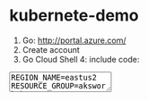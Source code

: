 # kubernete-demo
1. Go: http://portal.azure.com/
2. Create account
3. Go Cloud Shell
4: include code:
<textarea>
REGION_NAME=eastus2
RESOURCE_GROUP=aksworkshop
SUBNET_NAME=aks-subnet
VNET_NAME=aks-vnet


	
	az network vnet create \
    --resource-group $RESOURCE_GROUP \
    --location $REGION_NAME \
    --name $VNET_NAME \
    --address-prefixes 10.0.0.0/8 \
    --subnet-name $SUBNET_NAME \
    --subnet-prefix 10.240.0.0/16
	
	az group create \
    --name $RESOURCE_GROUP \
    --location $REGION_NAME
	
	VERSION=$(az aks get-versions \
    --location $REGION_NAME \
    --query 'orchestrators[?!isPreview] | [-1].orchestratorVersion' \
    --output tsv)
	
	AKS_CLUSTER_NAME=aksworkshop-$RANDOM
	
	
	Merged "aksworkshop-223" as current context in /home/luis/.kube/config
	
	
	
	SUBNET_ID=$(az network vnet subnet show \
    --resource-group $RESOURCE_GROUP \
    --vnet-name $VNET_NAME \
    --name $SUBNET_NAME \
    --query id -o tsv)
	
	
  PAY:
	
	az aks create \
--resource-group $RESOURCE_GROUP \
--name $AKS_CLUSTER_NAME \
--vm-set-type VirtualMachineScaleSets \
--load-balancer-sku standard \
--location $REGION_NAME \
--kubernetes-version $VERSION \
--network-plugin azure \
--vnet-subnet-id $SUBNET_ID \
--service-cidr 10.2.0.0/24 \
--dns-service-ip 10.2.0.10 \
--docker-bridge-address 172.17.0.1/16 \
--generate-ssh-keys


FREE:

az aks create \
--resource-group $RESOURCE_GROUP \
--name $AKS_CLUSTER_NAME \
--node-count 2 \
--vm-set-type VirtualMachineScaleSets \
--load-balancer-sku standard \
--location $REGION_NAME \
--kubernetes-version $VERSION \
--network-plugin azure \
--vnet-subnet-id $SUBNET_ID \
--service-cidr 10.2.0.0/24 \
--dns-service-ip 10.2.0.10 \
--docker-bridge-address 172.17.0.1/16 \
--generate-ssh-keys




az aks get-credentials \
    --resource-group $RESOURCE_GROUP \
    --name $AKS_CLUSTER_NAME
	
	
	
	
    kubectl get nodes

    kubectl get namespace

    kubectl create namespace ratingsapp

	
	
	
	helm install ratings bitnami/mongodb \
    --namespace ratingsapp \
    --set mongodbUsername=lxxx,mongodbPassword=xxx,mongodbDatabase=ratingsdb
	
	
	kubectl create secret generic mongosecret \
    --namespace ratingsapp \
    --from-literal=MONGOCONNECTION="mongodb://luis:xxx@ratings-mongodb.ratingsapp:27017/ratingsdb"
	
  
	
	CODE POD API:
  
  apiVersion: apps/v1
kind: Deployment
metadata:
  name: ratings-api
spec:
  selector:
    matchLabels:
      app: ratings-api
  template:
    metadata:
      labels:
        app: ratings-api # the label for the pods and the deployments
    spec:
      containers:
      - name: ratings-api
        image: <acrname>.azurecr.io/ratings-api:v1 # IMPORTANT: update with your own repository
        imagePullPolicy: Always
        ports:
        - containerPort: 3000 # the application listens to this port
        env:
        - name: MONGODB_URI # the application expects to find the MongoDB connection details in this environment variable
          valueFrom:
            secretKeyRef:
              name: mongosecret # the name of the Kubernetes secret containing the data
              key: MONGOCONNECTION # the key inside the Kubernetes secret containing the data
        resources:
          requests: # minimum resources required
            cpu: 250m
            memory: 64Mi
          limits: # maximum resources allocated
            cpu: 500m
            memory: 256Mi
        readinessProbe: # is the container ready to receive traffic?
          httpGet:
            port: 3000
            path: /healthz
        livenessProbe: # is the container healthy?
          httpGet:
            port: 3000
            path: /healthz
  
  
  
  CODE POD WEB:
  
  apiVersion: apps/v1
kind: Deployment
metadata:
  name: ratings-web
spec:
  selector:
    matchLabels:
      app: ratings-web
  template:
    metadata:
      labels:
        app: ratings-web # the label for the pods and the deployments
    spec:
      containers:
      - name: ratings-web
        image: acr17556.azurecr.io/ratings-web:v1 # IMPORTANT: update with your own repository
        imagePullPolicy: Always
        ports:
        - containerPort: 8080 # the application listens to this port
        env:
        - name: API # the application expects to connect to the API at this endpoint
          value: http://ratings-api.ratingsapp.svc.cluster.local
        resources:
          requests: # minimum resources required
            cpu: 250m
            memory: 64Mi
          limits: # maximum resources allocated
            cpu: 500m
            memory: 512Mi
            
            



DEPLOY:



az aks browse --resource-group myResourceGroup --name myAKSCluster

az aks get-credentials -a --resource-group aksworkshop --name aksworkshop-223

az aks browse --resource-group aksworkshop --name aksworkshop-223

az aks disable-addons -g aksworkshop -n aksworkshop-223 -a kube-dashboard






+ Info:
https://docs.microsoft.com/en-us/azure/aks/

https://docs.microsoft.com/en-us/learn/modules/aks-workshop/01-introduction





HISTORY:


REGION_NAME=eastus2
RESOURCE_GROUP=aksworkshop
SUBNET_NAME=aks-subnet
VNET_NAME=aks-vnet
az group create     --name $RESOURCE_GROUP     --location $REGION_NAME
SUBNET_ID=$(az network vnet subnet show \
    --resource-group $RESOURCE_GROUP \
    --vnet-name $VNET_NAME \
    --name $SUBNET_NAME \
    --query id -o tsv)
az network vnet create     --resource-group $RESOURCE_GROUP     --location $REGION_NAME     --name $VNET_NAME     --address-prefixes 10.0.0.0/8     --subnet-name $SUBNET_NAME     --subnet-prefix 10.240.0.0/16
az group create     --name $RESOURCE_GROUP     --location $REGION_NAME
VERSION=$(az aks get-versions \
    --location $REGION_NAME \
    --query 'orchestrators[?!isPreview] | [-1].orchestratorVersion' \
    --output tsv)
AKS_CLUSTER_NAME=aksworkshop-$RANDOM
echo $AKS_CLUSTER_NAME
echo $VERSION
az aks create --resource-group $RESOURCE_GROUP --name $AKS_CLUSTER_NAME --vm-set-type VirtualMachineScaleSets --load-balancer-sku standard --location $REGION_NAME --kubernetes-version $VERSION --network-plugin azure --vnet-subnet-id $SUBNET_ID --service-cidr 10.2.0.0/24 --dns-service-ip 10.2.0.10 --docker-bridge-address 172.17.0.1/16 --generate-ssh-keys
SUBNET_ID=$(az network vnet subnet show \
    --resource-group $RESOURCE_GROUP \
    --vnet-name $VNET_NAME \
    --name $SUBNET_NAME \
    --query id -o tsv)
az aks create --resource-group $RESOURCE_GROUP --name $AKS_CLUSTER_NAME --vm-set-type VirtualMachineScaleSets --load-balancer-sku standard --location $REGION_NAME --kubernetes-version $VERSION --network-plugin azure --vnet-subnet-id $SUBNET_ID --service-cidr 10.2.0.0/24 --dns-service-ip 10.2.0.10 --docker-bridge-address 172.17.0.1/16 --generate-ssh-keys
az aks create --resource-group $RESOURCE_GROUP --name $AKS_CLUSTER_NAME --node-count 3
--vm-set-type VirtualMachineScaleSets --load-balancer-sku standard --location $REGION_NAME --kubernetes-version $VERSION --network-plugin azure --vnet-subnet-id $SUBNET_ID --service-cidr 10.2.0.0/24 --dns-service-ip 10.2.0.10 --docker-bridge-address 172.17.0.1/16 --generate-ssh-keys
az aks create --resource-group $RESOURCE_GROUP --name $AKS_CLUSTER_NAME --node-count 3
--vm-set-type VirtualMachineScaleSets --load-balancer-sku standard --location $REGION_NAME --kubernetes-version $VERSION --network-plugin azure --vnet-subnet-id $SUBNET_ID --service-cidr 10.2.0.0/24 --dns-service-ip 10.2.0.10 --docker-bridge-address 172.17.0.1/16 --generate-ssh-keys
az aks create --resource-group $RESOURCE_GROUP --name $AKS_CLUSTER_NAME --node-count 3 --vm-set-type VirtualMachineScaleSets --load-balancer-sku standard --location $REGION_NAME --kubernetes-version $VERSION --network-plugin azure --vnet-subnet-id $SUBNET_ID --service-cidr 10.2.0.0/24 --dns-service-ip 10.2.0.10 --docker-bridge-address 172.17.0.1/16 --generate-ssh-keys
az aks create --resource-group $RESOURCE_GROUP --name $AKS_CLUSTER_NAME --node-count 2 --vm-set-type VirtualMachineScaleSets --load-balancer-sku standard --location $REGION_NAME --kubernetes-version $VERSION --network-plugin azure --vnet-subnet-id $SUBNET_ID --service-cidr 10.2.0.0/24 --dns-service-ip 10.2.0.10 --docker-bridge-address 172.17.0.1/16 --generate-ssh-keys
az aks get-credentials     --resource-group $RESOURCE_GROUP     --name $AKS_CLUSTER_NAME
kubectl get nodes
kubectl namespace
kubectl get namespace
kubectl create namespace ratingsapp
ACR_NAME=acr$RANDOM
az acr create     --resource-group $RESOURCE_GROUP     --location $REGION_NAME     --name $ACR_NAME     --sku Standard
git clone https://github.com/MicrosoftDocs/mslearn-aks-workshop-ratings-api.git
ls
cd mslearn-aks-workshop-ratings-api/
ls
az acr build     --resource-group $RESOURCE_GROUP     --registry $ACR_NAME     --image ratings-api:v1 .
cd ~
git clone https://github.com/MicrosoftDocs/mslearn-aks-workshop-ratings-web.git
ls
cd mslearn-aks-workshop-ratings-web
ls
az acr build     --resource-group $RESOURCE_GROUP     --registry $ACR_NAME     --image ratings-web:v1 .
az acr repository list     --name $ACR_NAME     --output table
az aks update     --name $AKS_CLUSTER_NAME     --resource-group $RESOURCE_GROUP     --attach-acr $ACR_NAME
helm repo add bitnami https://charts.bitnami.com/bitnami
helm search repo bitnami
helm install ratings bitnami/mongodb     --namespace ratingsapp     --set mongodbUsername=luis,mongodbPassword=xxx,mongodbDatabase=ratingsdb
kubectl create secret generic mongosecret     --namespace ratingsapp     --from-literal=MONGOCONNECTION="mongodb://luis:xxx@ratings-mongodb.ratingsapp:27017/ratingsdb"
kubectl describe secret mongosecret --namespace ratingsapp
code ratings-api-deployment.yaml
echo $ACR_NAME
ls
ls -a
nano .bash_history 
code .bash_history 
ls
cd mslearn-aks-workshop-ratings-web
ls
kubectl apply     --namespace ratingsapp     -f ratings-api-deployment.yaml
kubectl get pods     --namespace ratingsapp     -l app=ratings-api -w
kubectl get deployment ratings-api --namespace ratingsapp
code ratings-api-service.yaml
kubectl apply     --namespace ratingsapp     -f ratings-api-service.yaml
kubectl get service ratings-api --namespace ratingsapp
kubectl get endpoints ratings-api --namespace ratingsapp
code ratings-web-deployment.yaml
echo $ACR_NAME
ls
code ratings-api-deployment.yaml 
code ratings-web-deployment.yaml
kubectl apply --namespace ratingsapp -f ratings-web-deployment.yaml
kubectl get pods --namespace ratingsapp -l app=ratings-web -w
kubectl get deployment ratings-web --namespace ratingsapp
code ratings-web-service.yaml
kubectl apply     --namespace ratingsapp     -f ratings-web-service.yaml
kubectl get service ratings-web --namespace ratingsapp -w
kubectl apply     --namespace ratingsapp     -f ratings-web-service.yaml
kubectl get deployment ratings-web --namespace ratingsapp
get services
kubectl get service ratings-web --namespace ratingsapp -w
kubectl get pods
kubectl get pods --namespace ratingsapp -w
ping 127.0.0.1
kubectl create clusterrolebinding kubernetes-dashboard --clusterrole=cluster-admin --serviceaccount=kube-system:kubernetes-dashboard
az aks get-credentials -a --resource-group aksworkshop --name aksworkshop-223
az aks browse --resource-group aksworkshop --name aksworkshop-223
ls
cd
ls -a
cd .kube/
ls
code config
rm -rf config
ls
az aks get-credentials -a --resource-group aksworkshop --name aksworkshop-223
ls
code config
az aks disable-addons -g myRG -n myAKScluster -a kube-dashboard
az aks disable-addons -g aksworkshop -n aksworkshop-223 -a kube-dashboard
az aks browse --resource-group aksworkshop --name aksworkshop-223
kubectl create clusterrolebinding kubernetes-dashboard --clusterrole=cluster-admin --serviceaccount=kube-system:kubernetes-dashboard
az aks browse --resource-group aksworkshop --name aksworkshop-223
cd
ls
az aks browse --resource-group aksworkshop --name aksworkshop-223
code .bash_history 

</textarea>



  
